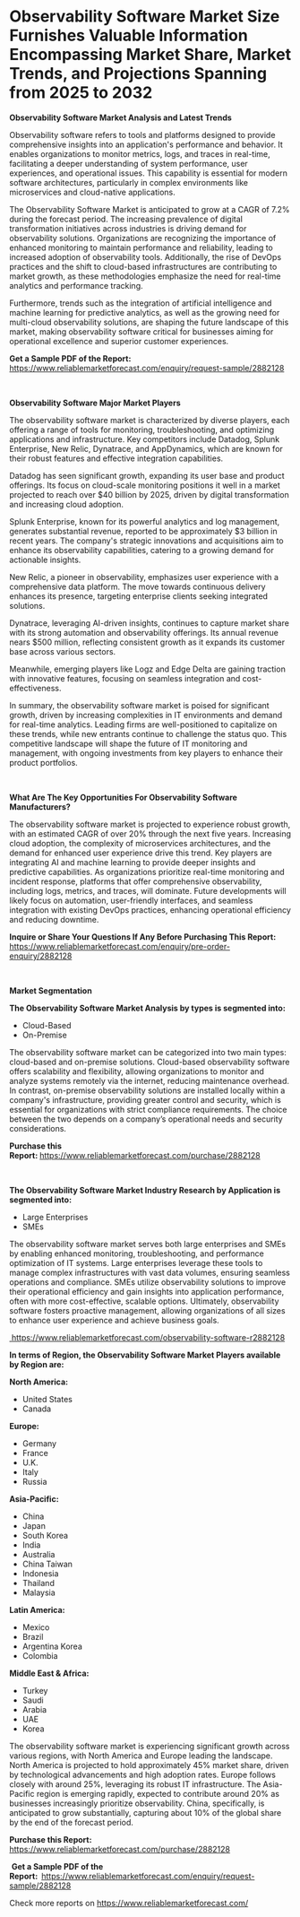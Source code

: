 <p><h1>Observability Software Market Size Furnishes Valuable Information Encompassing Market Share, Market Trends, and Projections Spanning from 2025 to 2032</h1></p><p><strong>Observability Software Market Analysis and Latest Trends</strong></p>
<p><p>Observability software refers to tools and platforms designed to provide comprehensive insights into an application's performance and behavior. It enables organizations to monitor metrics, logs, and traces in real-time, facilitating a deeper understanding of system performance, user experiences, and operational issues. This capability is essential for modern software architectures, particularly in complex environments like microservices and cloud-native applications.</p><p>The Observability Software Market is anticipated to grow at a CAGR of 7.2% during the forecast period. The increasing prevalence of digital transformation initiatives across industries is driving demand for observability solutions. Organizations are recognizing the importance of enhanced monitoring to maintain performance and reliability, leading to increased adoption of observability tools. Additionally, the rise of DevOps practices and the shift to cloud-based infrastructures are contributing to market growth, as these methodologies emphasize the need for real-time analytics and performance tracking. </p><p>Furthermore, trends such as the integration of artificial intelligence and machine learning for predictive analytics, as well as the growing need for multi-cloud observability solutions, are shaping the future landscape of this market, making observability software critical for businesses aiming for operational excellence and superior customer experiences.</p></p>
<p><strong>Get a Sample PDF of the Report:&nbsp;</strong> <a href="https://www.reliablemarketforecast.com/enquiry/request-sample/2882128?utm_campaign=2481&utm_medium=2&utm_source=Github&utm_content=ia&utm_term=12032025&utm_id=observability-software">https://www.reliablemarketforecast.com/enquiry/request-sample/2882128</a></p>
<p>&nbsp;</p>
<p><strong>Observability Software Major Market Players</strong></p>
<p><p>The observability software market is characterized by diverse players, each offering a range of tools for monitoring, troubleshooting, and optimizing applications and infrastructure. Key competitors include Datadog, Splunk Enterprise, New Relic, Dynatrace, and AppDynamics, which are known for their robust features and effective integration capabilities.</p><p>Datadog has seen significant growth, expanding its user base and product offerings. Its focus on cloud-scale monitoring positions it well in a market projected to reach over $40 billion by 2025, driven by digital transformation and increasing cloud adoption.</p><p>Splunk Enterprise, known for its powerful analytics and log management, generates substantial revenue, reported to be approximately $3 billion in recent years. The company's strategic innovations and acquisitions aim to enhance its observability capabilities, catering to a growing demand for actionable insights.</p><p>New Relic, a pioneer in observability, emphasizes user experience with a comprehensive data platform. The move towards continuous delivery enhances its presence, targeting enterprise clients seeking integrated solutions.</p><p>Dynatrace, leveraging AI-driven insights, continues to capture market share with its strong automation and observability offerings. Its annual revenue nears $500 million, reflecting consistent growth as it expands its customer base across various sectors.</p><p>Meanwhile, emerging players like Logz and Edge Delta are gaining traction with innovative features, focusing on seamless integration and cost-effectiveness.</p><p>In summary, the observability software market is poised for significant growth, driven by increasing complexities in IT environments and demand for real-time analytics. Leading firms are well-positioned to capitalize on these trends, while new entrants continue to challenge the status quo. This competitive landscape will shape the future of IT monitoring and management, with ongoing investments from key players to enhance their product portfolios.</p></p>
<p>&nbsp;</p>
<p><strong>What Are The Key Opportunities For Observability Software Manufacturers?</strong></p>
<p><p>The observability software market is projected to experience robust growth, with an estimated CAGR of over 20% through the next five years. Increasing cloud adoption, the complexity of microservices architectures, and the demand for enhanced user experience drive this trend. Key players are integrating AI and machine learning to provide deeper insights and predictive capabilities. As organizations prioritize real-time monitoring and incident response, platforms that offer comprehensive observability, including logs, metrics, and traces, will dominate. Future developments will likely focus on automation, user-friendly interfaces, and seamless integration with existing DevOps practices, enhancing operational efficiency and reducing downtime.</p></p>
<p><strong>Inquire or Share Your Questions If Any Before Purchasing This Report:</strong> <a href="https://www.reliablemarketforecast.com/enquiry/pre-order-enquiry/2882128?utm_campaign=2481&utm_medium=2&utm_source=Github&utm_content=ia&utm_term=12032025&utm_id=observability-software">https://www.reliablemarketforecast.com/enquiry/pre-order-enquiry/2882128</a></p>
<p>&nbsp;</p>
<p><strong>Market Segmentation</strong></p>
<p><strong>The Observability Software Market Analysis by types is segmented into:</strong></p>
<p><ul><li>Cloud-Based</li><li>On-Premise</li></ul></p>
<p><p>The observability software market can be categorized into two main types: cloud-based and on-premise solutions. Cloud-based observability software offers scalability and flexibility, allowing organizations to monitor and analyze systems remotely via the internet, reducing maintenance overhead. In contrast, on-premise observability solutions are installed locally within a company's infrastructure, providing greater control and security, which is essential for organizations with strict compliance requirements. The choice between the two depends on a company’s operational needs and security considerations.</p></p>
<p><strong>Purchase this Report:&nbsp;</strong><a href="https://www.reliablemarketforecast.com/purchase/2882128?utm_campaign=2481&utm_medium=2&utm_source=Github&utm_content=ia&utm_term=12032025&utm_id=observability-software">https://www.reliablemarketforecast.com/purchase/2882128</a></p>
<p>&nbsp;</p>
<p><strong>The Observability Software Market Industry Research by Application is segmented into:</strong></p>
<p><ul><li>Large Enterprises</li><li>SMEs</li></ul></p>
<p><p>The observability software market serves both large enterprises and SMEs by enabling enhanced monitoring, troubleshooting, and performance optimization of IT systems. Large enterprises leverage these tools to manage complex infrastructures with vast data volumes, ensuring seamless operations and compliance. SMEs utilize observability solutions to improve their operational efficiency and gain insights into application performance, often with more cost-effective, scalable options. Ultimately, observability software fosters proactive management, allowing organizations of all sizes to enhance user experience and achieve business goals.</p></p>
<p><a href="https://www.reliablemarketforecast.com/observability-software-r2882128?utm_campaign=2481&utm_medium=2&utm_source=Github&utm_content=ia&utm_term=12032025&utm_id=observability-software">&nbsp;https://www.reliablemarketforecast.com/observability-software-r2882128</a></p>
<p><strong>In terms of Region, the Observability Software Market Players available by Region are:</strong></p>
<p>
    <p> <strong> North America: </strong>
        <ul>
            <li>United States</li>
            <li>Canada</li>
        </ul>
        </p> 
    <p> <strong> Europe: </strong>
        <ul>
            <li>Germany</li>
            <li>France</li>
            <li>U.K.</li>
            <li>Italy</li>
            <li>Russia</li>
        </ul>
        </p> 
    <p> <strong> Asia-Pacific: </strong>
        <ul>
            <li>China</li>
            <li>Japan</li>
            <li>South Korea</li>
            <li>India</li>
            <li>Australia</li>
            <li>China Taiwan</li>
            <li>Indonesia</li>
            <li>Thailand</li>
            <li>Malaysia</li>
        </ul>
        </p> 
    <p> <strong> Latin America: </strong>
        <ul>
            <li>Mexico</li>
            <li>Brazil</li>
            <li>Argentina Korea</li>
            <li>Colombia</li>
        </ul>
        </p> 
    <p> <strong> Middle East & Africa: </strong>
        <ul>
            <li>Turkey</li>
            <li>Saudi</li>
            <li>Arabia</li>
            <li>UAE</li>
            <li>Korea</li>
        </ul>
    </p>
    </p>
<p><p>The observability software market is experiencing significant growth across various regions, with North America and Europe leading the landscape. North America is projected to hold approximately 45% market share, driven by technological advancements and high adoption rates. Europe follows closely with around 25%, leveraging its robust IT infrastructure. The Asia-Pacific region is emerging rapidly, expected to contribute around 20% as businesses increasingly prioritize observability. China, specifically, is anticipated to grow substantially, capturing about 10% of the global share by the end of the forecast period.</p></p>
<p><strong>Purchase this Report: </strong><a href="https://www.reliablemarketforecast.com/purchase/2882128?utm_campaign=2481&utm_medium=2&utm_source=Github&utm_content=ia&utm_term=12032025&utm_id=observability-software">https://www.reliablemarketforecast.com/purchase/2882128</a></p>
<p>&nbsp;<strong>Get a Sample PDF of the Report:&nbsp;&nbsp;</strong><a href="https://www.reliablemarketforecast.com/enquiry/request-sample/2882128?utm_campaign=2481&utm_medium=2&utm_source=Github&utm_content=ia&utm_term=12032025&utm_id=observability-software">https://www.reliablemarketforecast.com/enquiry/request-sample/2882128</a></p>
<p><strong></strong></p>
<p>Check more reports on <a href="https://www.reliablemarketforecast.com/?utm_campaign=2481&utm_medium=2&utm_source=Github&utm_content=ia&utm_term=12032025&utm_id=observability-software">https://www.reliablemarketforecast.com/</a></p>